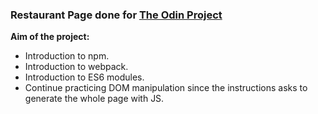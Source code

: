 ### Restaurant Page done for [The Odin Project](https://www.theodinproject.com/paths/full-stack-javascript/courses/javascript/lessons/restaurant-page)

**Aim of the project:**
- Introduction to npm.
- Introduction to webpack.
- Introduction to ES6 modules.
- Continue practicing DOM manipulation since the instructions asks to generate the whole page with JS.
